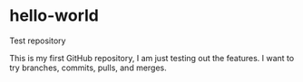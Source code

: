 # hello-world
Test repository

This is my first GitHub repository, I am just testing out the features.
I want to try branches, commits, pulls, and merges.
